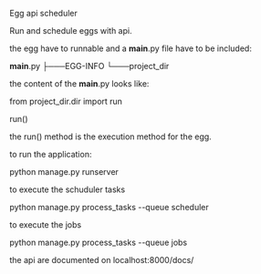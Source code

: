 Egg api scheduler

Run and schedule eggs with api.

the egg have to runnable and a __main__.py file have to be included:

  __main__.py
├───EGG-INFO
└───project_dir
 
 the content of the __main__.py looks like:
 
from project_dir.dir import run

run()

the run() method is the execution method for the egg.



to run the application:

python manage.py runserver

to execute the schuduler tasks

python manage.py process_tasks --queue scheduler

to execute the jobs

python manage.py process_tasks --queue jobs


the api are documented on localhost:8000/docs/